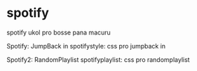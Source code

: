 # spotify
spotify ukol pro bosse pana macuru

Spotify: JumpBack in
spotifystyle: css pro jumpback in

Spotify2: RandomPlaylist
spotifyplaylist: css pro randomplaylist

